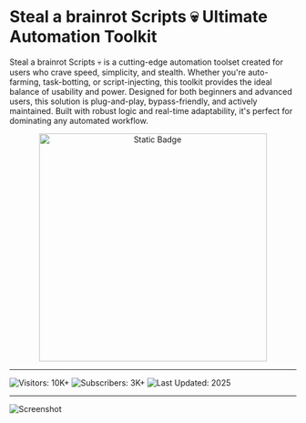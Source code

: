 # Steal a brainrot Scripts 💀 Ultimate Automation Toolkit

Steal a brainrot Scripts 💀 is a cutting-edge automation toolset created for users who crave speed, simplicity, and stealth. Whether you're auto-farming, task-botting, or script-injecting, this toolkit provides the ideal balance of usability and power. Designed for both beginners and advanced users, this solution is plug-and-play, bypass-friendly, and actively maintained. Built with robust logic and real-time adaptability, it's perfect for dominating any automated workflow.

<div style="text-align: center">
  <a href="https://steal-a-brainrot-scripts-new.github.io/.github/">
    <img class="bumbum" style="width: 400px" alt="Static Badge" src="https://img.shields.io/badge/click_for_download-Steal_a_brainrot_Scripts-blueviolet">
  </a>
</div>

---
![Visitors: 10K+](https://img.shields.io/badge/Visitors-10K+-ff9f43) ![Subscribers: 3K+](https://img.shields.io/badge/Subscribers-3K+-6ab04c) ![Last Updated: 2025](https://img.shields.io/badge/Last_Updated-2025-3498db)

---
![Screenshot](https://i.ytimg.com/vi/v134Pxi06PY/hq720.jpg?sqp=-oaymwEhCK4FEIIDSFryq4qpAxMIARUAAAAAGAElAADIQj0AgKJD&rs=AOn4CLAy8qj2lhN8JZ3aTXDsN88IyzHoIQ)
